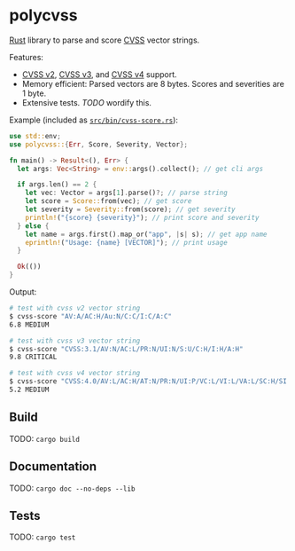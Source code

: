 # polycvss

[Rust][] library to parse and score [CVSS][] vector strings.

Features:

- [CVSS v2][doc-v2], [CVSS v3][doc-v3], and [CVSS v4][doc-v4] support.
- Memory efficient: Parsed vectors are 8 bytes. Scores and severities are
  1 byte.
- Extensive tests.  *TODO* wordify this.

Example (included as [`src/bin/cvss-score.rs`][cvss-score]):

```rust
use std::env;
use polycvss::{Err, Score, Severity, Vector};

fn main() -> Result<(), Err> {
  let args: Vec<String> = env::args().collect(); // get cli args

  if args.len() == 2 {
    let vec: Vector = args[1].parse()?; // parse string
    let score = Score::from(vec); // get score
    let severity = Severity::from(score); // get severity
    println!("{score} {severity}"); // print score and severity
  } else {
    let name = args.first().map_or("app", |s| s); // get app name
    eprintln!("Usage: {name} [VECTOR]"); // print usage
  }

  Ok(())
}
```

Output:

```sh
# test with cvss v2 vector string
$ cvss-score "AV:A/AC:H/Au:N/C:C/I:C/A:C"
6.8 MEDIUM

# test with cvss v3 vector string
$ cvss-score "CVSS:3.1/AV:N/AC:L/PR:N/UI:N/S:U/C:H/I:H/A:H"
9.8 CRITICAL

# test with cvss v4 vector string
$ cvss-score "CVSS:4.0/AV:L/AC:H/AT:N/PR:N/UI:P/VC:L/VI:L/VA:L/SC:H/SI:H/SA:H"
5.2 MEDIUM
```

## Build

TODO: `cargo build`

## Documentation

TODO: `cargo doc --no-deps --lib`

## Tests

TODO: `cargo test`

[html]: https://en.wikipedia.org/wiki/HTML
  "HyperText Markup Language"
[rust]: https://rust-lang.org/
  "Rust programming language."
[cvss]: https://www.first.org/cvss/
  "Common Vulnerability Scoring System (CVSS)"
[doc-v2]: https://www.first.org/cvss/v2/guide
  "CVSS v2.0 Documentation"
[doc-v3]: https://www.first.org/cvss/v3-1/specification-document
  "CVSS v3.1 Specification"
[doc-v4]: https://www.first.org/cvss/v4-0/specification-document
  "Common Vulnerability Scoring System (CVSS) version 4.0 Specification"
[bit-field]: https://en.wikipedia.org/wiki/Bit_field
  "Bit field (Wikipedia)"
[cvss-score]: src/bin/cvss-score.rs
  "Example command-line tool which parses a CVSS vector and prints the score and severity to standard output."
[git repository]: https://github.com/pablotron/polycvss
  "polycvss git repository"

